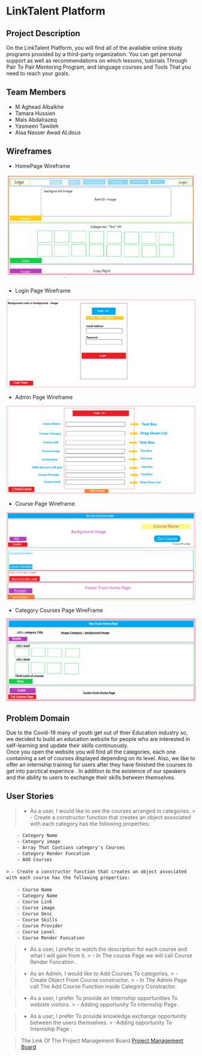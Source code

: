 # LinkTalent Platform

## Project Description
On the LinkTalent Platform, you will find all of the available online study programs provided by a third-party organization. You can get personal support as well as recommendations on which lessons, tutorials Through Pair To Pair Mentoring Program, and language courses and Tools That you need to reach your goals.

## Team Members
- M Aghead Albalkhe
- Tamara Hussien
- Mais Abdalrazeq
- Yasmeen Tawileh
- Alaa Nasser Awad ALdous

## Wireframes

*  HomePage Wireframe

![HomePage](Wireframes/Wirefrime-LinkTalent.png)

* Login Page Wireframe

![Login](Wireframes/Login-Wirefrime.png)

* Admin Page Wireframe

![Admin](Wireframes/AddCourseAdminPage.png)

* Course Page Wireframe

![Course](Wireframes/CoursePage.png)

* Category Courses Page WireFrame

![categoryCourses](Wireframes/categoryCoursespageWireFrame.png)



## Problem Domain 

Due to the Covid-19 many of youth get out of thier Education industry so,
we decided to build an education website for people who are interested in self-learning and update their skills continuously.  
Once you open the website you will find all the categories, each one containing a set of courses displayed depending on its level. 
Also, we like to offer  an internship training for users after they have finished the courses to get into parctical experince . In addition to the existence of our speakers and the ability to users to exchange their skills between themselves. 



## User Stories

> * As a user, I would like to see the courses arranged in categories.
    > - Create a constructor function that creates an object associated with each category has the following properties:

        - Category Name
        - Category image
        - Array That Contians category's Courses 
        - Category Render Funcation
        - Add Courses

    > - Create a constructor function that creates an object associated with each course has the following properties:

        - Course Name
        - Category Name
        - Course Link
        - Course image
        - Course Desc
        - Course Skills
        - Course Provider
        - Course Level
        - Course Render Funcation



> * As a user, I prefer to watch the description for each course and what I will gain from it. 
    > - In The course Page we will call Course Render Funcation .



> * As an Admin, I would like to Add Courses To categories.
    > - Create Object From Course  constructor. 
    > - In The Admin Page call The Add Course Function inside Category Constractor.


> * As a user, I prefer To provide an Internship opportunities To webiste visitors.
    > - Adding opportunity To Internship Page . 

> * As a user, I prefer To provide knowledge exchange opportunity between the users themselves.
    > -Adding opportunity To Internship Page . 

 > The Link Of The  Project Management Board   [Project Management Board](https://github.com/LinkTalent/LinkTalent/projects/1)
 
